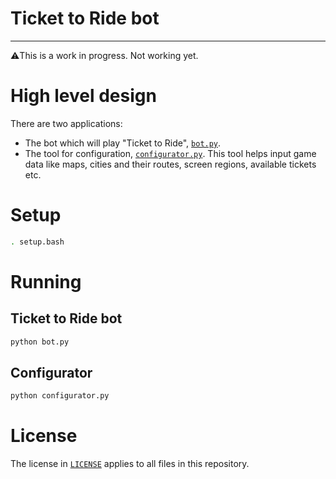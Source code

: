 # Ticket to Ride bot

---

⚠️This is a work in progress. Not working yet.

# High level design

There are two applications:
* The bot which will play "Ticket to Ride", [`bot.py`](./bot.py).
* The tool for configuration, [`configurator.py`](./configurator.py). This tool helps 
input game data like maps, cities and their routes, screen regions, available tickets etc.


# Setup

```bash
. setup.bash
```

# Running

## Ticket to Ride bot

```bash
python bot.py
```

## Configurator

```bash
python configurator.py
```

# License
The license in [`LICENSE`](./LICENSE) applies to all files in this repository.